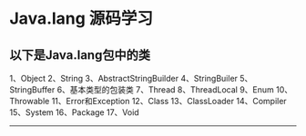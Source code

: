 # Java.lang 源码学习

## 以下是Java.lang包中的类
1、Object
2、String
3、AbstractStringBuilder
4、StringBuiler
5、StringBuffer
6、基本类型的包装类
7、Thread
8、ThreadLocal
9、Enum
10、Throwable
11、Error和Exception
12、Class
13、ClassLoader
14、Compiler
15、System
16、Package
17、Void

<hr/>
